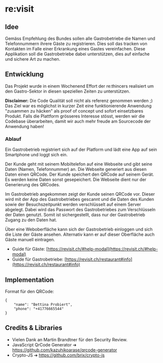 # re:visit

## Idee
Gemäss Empfehlung des Bundes sollen alle Gastrobetriebe die Namen und Telefonnummern ihrere Gäste zu registrieren. Dies soll das tracken von Kontakten im Falle einer Erkrankung eines Gastes vereinfachen. Diese Applikation soll die Gastrobetriebe dabei unterstützen, dies auf einfache und sichere Art zu machen.

## Entwicklung
Das Projekt wurde in einem Wochenend Effort der re:thincers realisiert um den Gastro-Sektor in diesen speziellen Zeiten zu unterstützen.

__Disclaimer:__ Die Code Qualität soll nicht als referenz genommen werden ;) Das Ziel war es möglichst in kurzer Zeit eine funktionierende Anwendung "zusammen zu häcken" als proof of concept und sofort einsetzbares Produkt. Falls die Plattform grösseres Interesse stösst, werden wir die Codebase überarbeiten, damit wir auch mehr freude am Sourcecode der Anwendung haben!


### Ablauf
Ein Gastrobetrieb registriert sich auf der Platform und lädt eine App auf sein Smartphone und loggt sich ein.

Der Kunde geht mit seinem Mobiltelefon auf eine Webseite und gibt seine Daten (Namen, Telefonnummer) an. Die Webseite generiert aus diesen Daten einen QRCode. Der Kunde speichert den QRCode auf seinem Gerät. Es werden keine Daten sonst gesepeichert. Die Webseite dient nur der Generierung des QRCodes.

Im Gastrobetrieb angekommen zeigt der Kunde seinen QRCode vor. Dieser wird mit der App des Gastrobetriebes gescannt und die Daten des Kunden sowie der Besuchszeitpunkt werden verschlüsselt auf einem Server abgelegt. Dabei wird das Passwort des Gastrobetriebes zum Verschlüsseln der Daten genutzt. Somit ist sichergestellt, dass nur der Gastrobetrieb Zugang zu den Daten hat.

Über eine Weboberfläche kann sich der Gastrobetrieb einloggen und sich die Liste der Gäste ansehen. Alternativ kann er auf dieser Oberfläche auch Gäste manuell eintragen.

* Guide für Gäste: [https://revisit.ch/#help-modal](https://revisit.ch/#help-modal)
* Guide für Gastrobetriebe: [https://revisit.ch/restaurant#info](https://revisit.ch/restaurant#info)


## Implementation
Format für den QRCode:
```
{
	"name": "Bettina Probiert",
	"phone": "+41776665544"
}
```

## Credits & Libraries
* Vielen Dank an Martin Brandtner für den Security Review.
* JavaScript QrCode Generator ➔ https://github.com/kazuhikoarase/qrcode-generator
* Crypto-JS ➔ https://github.com/brix/crypto-js
